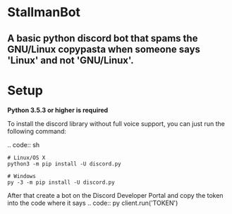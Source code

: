 # StallmanBot
## A basic python discord bot that spams the GNU/Linux copypasta when someone says 'Linux' and not 'GNU/Linux'.

# Setup
**Python 3.5.3 or higher is required**

To install the discord library without full voice support, you can just run the following command:

.. code:: sh

    # Linux/OS X
    python3 -m pip install -U discord.py

    # Windows
    py -3 -m pip install -U discord.py
    
After that create a bot on the Discord Developer Portal and copy the token into the code where it says 
.. code:: py
    client.run('TOKEN')
